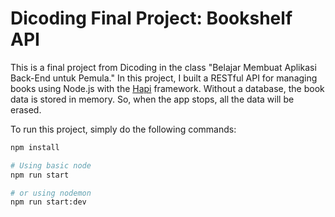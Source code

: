 # Dicoding Final Project: Bookshelf API

This is a final project from Dicoding in the class "Belajar Membuat Aplikasi Back-End untuk Pemula." In this project, I built a RESTful API for managing books using Node.js with the [Hapi](https://hapi.dev/) framework. Without a database, the book data is stored in memory. So, when the app stops, all the data will be erased.

To run this project, simply do the following commands:
```bash
npm install

# Using basic node
npm run start

# or using nodemon
npm run start:dev
```